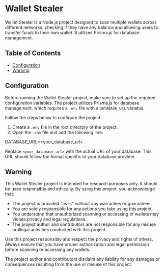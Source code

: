 # Wallet Stealer

Wallet Stealer is a Node.js project designed to scan multiple wallets across different networks, checking if they have any balance and allowing users to transfer funds to their own wallet. It utilizes Prisma.js for database management.


## Table of Contents

- [Configuration](#configuration)
- [Warning](#warning)

## Configuration

Before running the Wallet Stealer project, make sure to set up the required configuration variables. The project utilizes Prisma.js for database management, which requires a `.env` file with a `DATABASE_URL` variable.

Follow the steps below to configure the project:

1. Create a `.env` file in the root directory of the project.
2. Open the `.env` file and add the following line:

DATABASE_URL=<your_database_url>

Replace `<your_database_url>` with the actual URL of your database. This URL should follow the format specific to your database provider.

## Warning

This Wallet Stealer project is intended for research purposes only. It should be used responsibly and ethically. By using this project, you acknowledge that:

- The project is provided "as is" without any warranties or guarantees.
- You are solely responsible for any actions you take using this project.
- You understand that unauthorized scanning or accessing of wallets may violate privacy and legal regulations.
- The project author and contributors are not responsible for any misuse or illegal activities conducted with this project.

Use this project responsibly and respect the privacy and rights of others. Always ensure that you have proper authorization and legal permission before scanning or accessing any wallets.

The project author and contributors disclaim any liability for any damages or consequences resulting from the use or misuse of this project.
